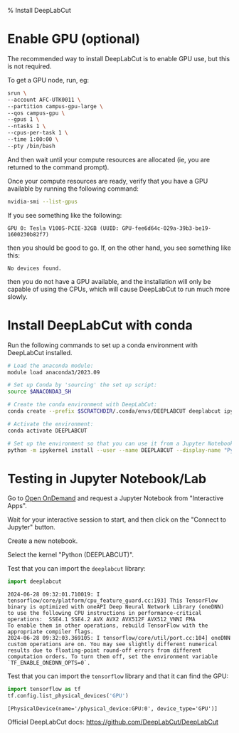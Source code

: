 % Install DeepLabCut


Enable GPU (optional)
=====================

The recommended way to install DeepLabCut is to enable GPU use, but this is not
required.

To get a GPU node, run, eg:

```bash
srun \
--account AFC-UTK0011 \
--partition campus-gpu-large \
--qos campus-gpu \
--gpus 1 \
--ntasks 1 \
--cpus-per-task 1 \
--time 1:00:00 \
--pty /bin/bash
```

And then wait until your compute resources are allocated (ie, you are returned
to the command prompt).

Once your compute resources are ready, verify that you have a GPU available by
running the following command:

```bash
nvidia-smi --list-gpus
```

If you see something like the following:

```output
GPU 0: Tesla V100S-PCIE-32GB (UUID: GPU-fee6d64c-029a-39b3-be19-1600230b82f7)
```

then you should be good to go. If, on the other hand, you see something like
this:

```output
No devices found.
```

then you do not have a GPU available, and the installation will only be
capable of using the CPUs, which will cause DeepLabCut to run much more slowly.


Install DeepLabCut with conda
=============================

Run the following commands to set up a conda environment with DeepLabCut
installed.

```bash
# Load the anaconda module:
module load anaconda3/2023.09

# Set up Conda by 'sourcing' the set up script:
source $ANACONDA3_SH

# Create the conda environment with DeepLabCut:
conda create --prefix $SCRATCHDIR/.conda/envs/DEEPLABCUT deeplabcut ipykernel ipywidgets --yes

# Activate the environment:
conda activate DEEPLABCUT

# Set up the environment so that you can use it from a Jupyter Notebook:
python -m ipykernel install --user --name DEEPLABCUT --display-name "Python (DEEPLABCUT)"
```

Testing in Jupyter Notebook/Lab
===============================

Go to [Open OnDemand] and request a Jupyter Notebook from "Interactive Apps".

Wait for your interactive session to start, and then click on the "Connect to
Jupyter" button.

Create a new notebook.

Select the kernel "Python (DEEPLABCUT)".

Test that you can import the `deeplabcut` library:

```python
import deeplabcut
```

```output
2024-06-28 09:32:01.710019: I tensorflow/core/platform/cpu_feature_guard.cc:193] This TensorFlow binary is optimized with oneAPI Deep Neural Network Library (oneDNN) to use the following CPU instructions in performance-critical operations:  SSE4.1 SSE4.2 AVX AVX2 AVX512F AVX512_VNNI FMA
To enable them in other operations, rebuild TensorFlow with the appropriate compiler flags.
2024-06-28 09:32:03.369105: I tensorflow/core/util/port.cc:104] oneDNN custom operations are on. You may see slightly different numerical results due to floating-point round-off errors from different computation orders. To turn them off, set the environment variable `TF_ENABLE_ONEDNN_OPTS=0`.
```

Test that you can import the `tensorflow` library and that it can find the GPU:

```python
import tensorflow as tf
tf.config.list_physical_devices('GPU')
```

```output
[PhysicalDevice(name='/physical_device:GPU:0', device_type='GPU')]
```

Official DeepLabCut docs: https://github.com/DeepLabCut/DeepLabCut


[Open OnDemand]: http://login.isaac.tennessee.edu/

<!-- END -->
